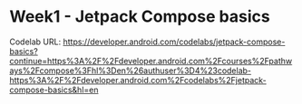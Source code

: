 # Week1 - Jetpack Compose basics
Codelab URL: https://developer.android.com/codelabs/jetpack-compose-basics?continue=https%3A%2F%2Fdeveloper.android.com%2Fcourses%2Fpathways%2Fcompose%3Fhl%3Den%26authuser%3D4%23codelab-https%3A%2F%2Fdeveloper.android.com%2Fcodelabs%2Fjetpack-compose-basics&hl=en
